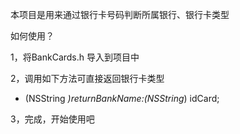 本项目是用来通过银行卡号码判断所属银行、银行卡类型

如何使用？

1，将BankCards.h 导入到项目中

2，调用如下方法可直接返回银行卡类型
+ (NSString *)returnBankName:(NSString*) idCard;

3，完成，开始使用吧 

